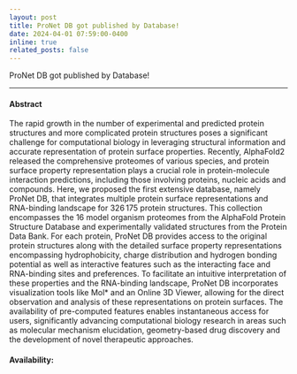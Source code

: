 ```yaml
---
layout: post
title: ProNet DB got published by Database! 
date: 2024-04-01 07:59:00-0400
inline: true
related_posts: false
---
```


ProNet DB got published by Database! 

--- 

<!-- [Full text](https://academic.oup.com/database/article/doi/10.1093/database/baae012/7638743?login=false) -->

#### Abstract
The rapid growth in the number of experimental and predicted protein structures and more complicated protein structures poses a significant challenge for computational biology in leveraging structural information and accurate representation of protein surface properties. Recently, AlphaFold2 released the comprehensive proteomes of various species, and protein surface property representation plays a crucial role in protein-molecule interaction predictions, including those involving proteins, nucleic acids and compounds. Here, we proposed the first extensive database, namely ProNet DB, that integrates multiple protein surface representations and RNA-binding landscape for 326 175 protein structures. This collection encompasses the 16 model organism proteomes from the AlphaFold Protein Structure Database and experimentally validated structures from the Protein Data Bank. For each protein, ProNet DB provides access to the original protein structures along with the detailed surface property representations encompassing hydrophobicity, charge distribution and hydrogen bonding potential as well as interactive features such as the interacting face and RNA-binding sites and preferences. To facilitate an intuitive interpretation of these properties and the RNA-binding landscape, ProNet DB incorporates visualization tools like Mol* and an Online 3D Viewer, allowing for the direct observation and analysis of these representations on protein surfaces. The availability of pre-computed features enables instantaneous access for users, significantly advancing computational biology research in areas such as molecular mechanism elucidation, geometry-based drug discovery and the development of novel therapeutic approaches.

#### Availability:

<!-- Database URL:  [https://proj.cse.cuhk.edu.hk/aihlab/pronet/](https://proj.cse.cuhk.edu.hk/aihlab/pronet/). -->